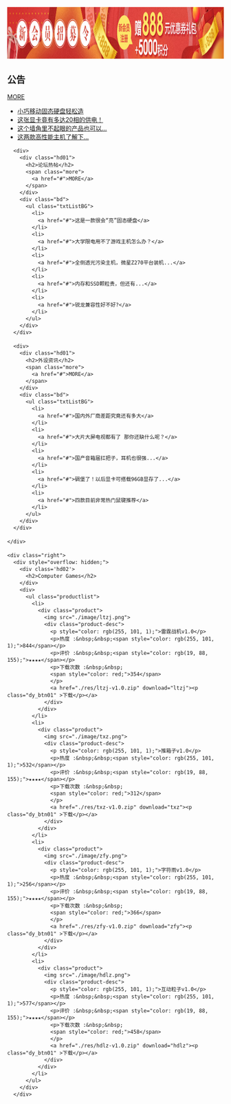 ﻿<html>

<head>
  <meta http-equiv="Content-Type" content="text/html; charset=utf-8" />
  <title>Cheng Dong's Blog</title>
  <link rel="stylesheet" type="text/css" href="./css/index.css" />
</head>

<body class="container">
  <div>
    <img src="./image/advertise.jpg" style="width: 100%;height: 120px;">
    <div class="left">
      <div>
        <div class="hd01">
          <h2>公告</h2>
          <span class="more">
            <a href="#">MORE</a>
          </span>
        </div>
        <div class="bd">
          <ul class="txtListBG">
            <li>
              <a href="#">小巧移动固态硬盘轻松造</a>
            </li>
            <li>
              <a href="#">这张显卡竟有多达20相的供电！</a>
            </li>
            <li>
              <a href="#">这个墙角里不起眼的产品也可以...</a>
            </li>
            <li>
              <a href="#">这两款高性能主机了解下...</a>
            </li>
          </ul>
        </div>
      </div>

      <div>
        <div class="hd01">
          <h2>论坛热帖</h2>
          <span class="more">
            <a href="#">MORE</a>
          </span>
        </div>
        <div class="bd">
          <ul class="txtListBG">
            <li>
              <a href="#">这是一款很会“亮”固态硬盘</a>
            </li>
            <li>
              <a href="#">大学限电用不了游戏主机怎么办？</a>
            </li>
            <li>
              <a href="#">全侧透光污染主机，微星Z270平台装机...</a>
            </li>
            <li>
              <a href="#">内存和SSD颗粒贵，但还有...</a>
            </li>
            <li>
              <a href="#">锐龙兼容性好不好?</a>
            </li>
          </ul>
        </div>
      </div>

      <div>
        <div class="hd01">
          <h2>外设资讯</h2>
          <span class="more">
            <a href="#">MORE</a>
          </span>
        </div>
        <div class="bd">
          <ul class="txtListBG">
            <li>
              <a href="#">国内外厂商差距究竟还有多大</a>
            </li>
            <li>
              <a href="#">大片大屏电视都有了 那你还缺什么呢？</a>
            </li>
            <li>
              <a href="#">国产音箱届扛把子，耳机也很强...</a>
            </li>
            <li>
              <a href="#">碉堡了！以后显卡可搭载96GB显存了...</a>
            </li>
            <li>
              <a href="#">四款目前非常热门鼠键推荐</a>
            </li>
          </ul>
        </div>
      </div>

    </div>

    <div class="right">
      <div style="overflow: hidden;">
        <div class='hd02'>
          <h2>Computer Games</h2>
        </div>
        <div>
          <ul class="productlist">
            <li>
              <div class="product">
                <img src="./image/ltzj.png">
                <div class="product-desc">
                  <p style="color: rgb(255, 101, 1);">雷霆战机v1.0</p>
                  <p>热度 :&nbsp;&nbsp;<span style="color: rgb(255, 101, 1);">844</span></p>
                  <p>评价 :&nbsp;&nbsp;<span style="color: rgb(19, 88, 155);">★★★★</span></p>
                  <p>下载次数 :&nbsp;&nbsp;
                  <span style="color: red;">354</span>
                  </p>
                  <a href="./res/ltzj-v1.0.zip" download="ltzj"><p class="dy_btn01" >下载</p></a>
                </div>
              </div>
            </li>
            <li>
              <div class="product">
                <img src="./image/txz.png">
                <div class="product-desc">
                  <p style="color: rgb(255, 101, 1);">推箱子v1.0</p>
                  <p>热度 :&nbsp;&nbsp;<span style="color: rgb(255, 101, 1);">532</span></p>
                  <p>评价 :&nbsp;&nbsp;<span style="color: rgb(19, 88, 155);">★★★★</span></p>
                  <p>下载次数 :&nbsp;&nbsp;
                  <span style="color: red;">312</span>
                  </p>
                  <a href="./res/txz-v1.0.zip" download="txz"><p class="dy_btn01" >下载</p></a>
                </div>
              </div>
            </li>
            <li>
              <div class="product">
                <img src="./image/zfy.png">
                <div class="product-desc">
                  <p style="color: rgb(255, 101, 1);">字符雨v1.0</p>
                  <p>热度 :&nbsp;&nbsp;<span style="color: rgb(255, 101, 1);">256</span></p>
                  <p>评价 :&nbsp;&nbsp;<span style="color: rgb(19, 88, 155);">★★★★</span></p>
                  <p>下载次数 :&nbsp;&nbsp;
                  <span style="color: red;">366</span>
                  </p>
                  <a href="./res/zfy-v1.0.zip" download="zfy"><p class="dy_btn01" >下载</p></a>
                </div>
              </div>
            </li>
            <li>
              <div class="product">
                <img src="./image/hdlz.png">
                <div class="product-desc">
                  <p style="color: rgb(255, 101, 1);">互动粒子v1.0</p>
                  <p>热度 :&nbsp;&nbsp;<span style="color: rgb(255, 101, 1);">577</span></p>
                  <p>评价 :&nbsp;&nbsp;<span style="color: rgb(19, 88, 155);">★★★★</span></p>
                  <p>下载次数 :&nbsp;&nbsp;
                  <span style="color: red;">458</span>
                  </p>
                  <a href="./res/hdlz-v1.0.zip" download="hdlz"><p class="dy_btn01" >下载</p></a>
                </div>
              </div>
            </li>
          </ul>
        </div>
      </div>
  </div>
</body>
</html>